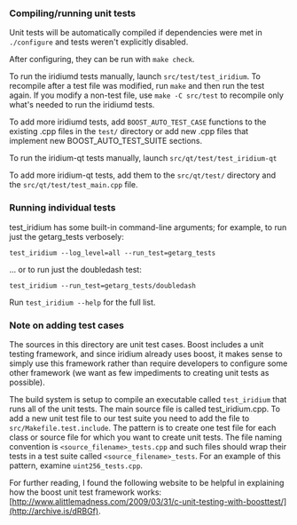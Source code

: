 ### Compiling/running unit tests

Unit tests will be automatically compiled if dependencies were met in `./configure`
and tests weren't explicitly disabled.

After configuring, they can be run with `make check`.

To run the iridiumd tests manually, launch `src/test/test_iridium`. To recompile
after a test file was modified, run `make` and then run the test again. If you
modify a non-test file, use `make -C src/test` to recompile only what's needed
to run the iridiumd tests.

To add more iridiumd tests, add `BOOST_AUTO_TEST_CASE` functions to the existing
.cpp files in the `test/` directory or add new .cpp files that
implement new BOOST_AUTO_TEST_SUITE sections.

To run the iridium-qt tests manually, launch `src/qt/test/test_iridium-qt`

To add more iridium-qt tests, add them to the `src/qt/test/` directory and
the `src/qt/test/test_main.cpp` file.

### Running individual tests

test_iridium has some built-in command-line arguments; for
example, to run just the getarg_tests verbosely:

    test_iridium --log_level=all --run_test=getarg_tests

... or to run just the doubledash test:

    test_iridium --run_test=getarg_tests/doubledash

Run `test_iridium --help` for the full list.

### Note on adding test cases

The sources in this directory are unit test cases.  Boost includes a
unit testing framework, and since iridium already uses boost, it makes
sense to simply use this framework rather than require developers to
configure some other framework (we want as few impediments to creating
unit tests as possible).

The build system is setup to compile an executable called `test_iridium`
that runs all of the unit tests.  The main source file is called
test_iridium.cpp. To add a new unit test file to our test suite you need 
to add the file to `src/Makefile.test.include`. The pattern is to create 
one test file for each class or source file for which you want to create 
unit tests.  The file naming convention is `<source_filename>_tests.cpp` 
and such files should wrap their tests in a test suite 
called `<source_filename>_tests`. For an example of this pattern, 
examine `uint256_tests.cpp`.

For further reading, I found the following website to be helpful in
explaining how the boost unit test framework works:
[http://www.alittlemadness.com/2009/03/31/c-unit-testing-with-boosttest/](http://archive.is/dRBGf).
